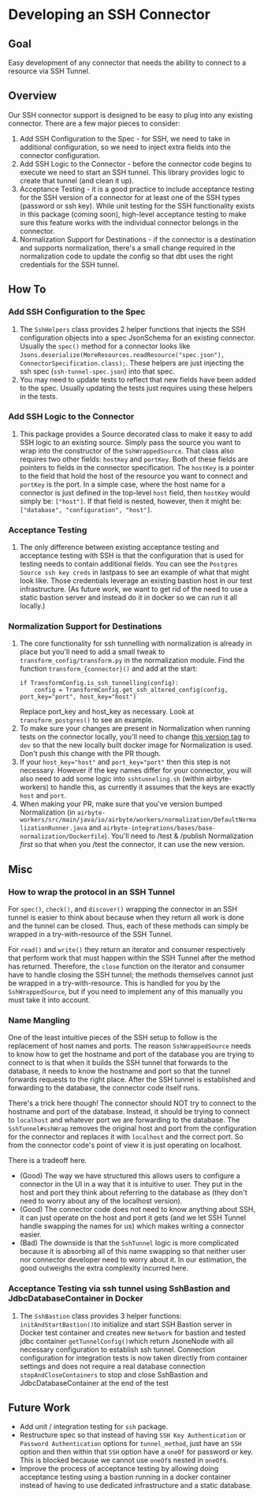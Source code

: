 # Developing an SSH Connector

## Goal
Easy development of any connector that needs the ability to connect to a resource via SSH Tunnel.

## Overview
Our SSH connector support is designed to be easy to plug into any existing connector. There are a few major pieces to consider:
1. Add SSH Configuration to the Spec - for SSH, we need to take in additional configuration, so we need to inject extra fields into the connector configuration.
2. Add SSH Logic to the Connector - before the connector code begins to execute we need to start an SSH tunnel. This library provides logic to create that tunnel (and clean it up).
3. Acceptance Testing - it is a good practice to include acceptance testing for the SSH version of a connector for at least one of the SSH types (password or ssh key). While unit testing for the SSH functionality exists in this package (coming soon), high-level acceptance testing to make sure this feature works with the individual connector belongs in the connector.
4. Normalization Support for Destinations - if the connector is a destination and supports normalization, there's a small change required in the normalization code to update the config so that dbt uses the right credentials for the SSH tunnel.

## How To

### Add SSH Configuration to the Spec
1. The `SshHelpers` class provides 2 helper functions that injects the SSH configuration objects into a spec JsonSchema for an existing connector. Usually the `spec()` method for a connector looks like `Jsons.deserialize(MoreResources.readResource("spec.json"), ConnectorSpecification.class);`. These helpers are just injecting the ssh spec (`ssh-tunnel-spec.json`) into that spec.
2. You may need to update tests to reflect that new fields have been added to the spec. Usually updating the tests just requires using these helpers in the tests.

### Add SSH Logic to the Connector
1. This package provides a Source decorated class to make it easy to add SSH logic to an existing source. Simply pass the source you want to wrap into the constructor of the `SshWrappedSource`. That class also requires two other fields: `hostKey` and `portKey`. Both of these fields are pointers to fields in the connector specification. The `hostKey` is a pointer to the field that hold the host of the resource you want to connect and `portKey` is the port. In a simple case, where the host name for a connector is just defined in the top-level `host` field, then `hostKey` would simply be: `["host"]`. If that field is nested, however, then it might be: `["database", "configuration", "host"]`.

### Acceptance Testing
1. The only difference between existing acceptance testing and acceptance testing with SSH is that the configuration that is used for testing needs to contain additional fields. You can see the `Postgres Source ssh key creds` in lastpass to see an example of what that might look like. Those credentials leverage an existing bastion host in our test infrastructure. (As future work, we want to get rid of the need to use a static bastion server and instead do it in docker so we can run it all locally.)

### Normalization Support for Destinations
1. The core functionality for ssh tunnelling with normalization is already in place but you'll need to add a small tweak to `transform_config/transform.py` in the normalization module. Find the function `transform_{connector}()` and add at the start:
    ```
    if TransformConfig.is_ssh_tunnelling(config):
        config = TransformConfig.get_ssh_altered_config(config, port_key="port", host_key="host")
    ```
    Replace port_key and host_key as necessary. Look at `transform_postgres()` to see an example.
2. To make sure your changes are present in Normalization when running tests on the connector locally, you'll need to change [this version tag](https://github.com/airbytehq/airbyte/blob/6d9ba022646441c7f298ca4dcaa3df59b9a19fbb/airbyte-workers/src/main/java/io/airbyte/workers/normalization/DefaultNormalizationRunner.java#L50) to `dev` so that the new locally built docker image for Normalization is used. Don't push this change with the PR though.
3. If your `host_key="host"` and `port_key="port"` then this step is not necessary. However if the key names differ for your connector, you will also need to add some logic into `sshtunneling.sh` (within airbyte-workers) to handle this, as currently it assumes that the keys are exactly `host` and `port`.
4. When making your PR, make sure that you've version bumped Normalization (in `airbyte-workers/src/main/java/io/airbyte/workers/normalization/DefaultNormalizationRunner.java` and `airbyte-integrations/bases/base-normalization/Dockerfile`). You'll need to /test & /publish Normalization _first_ so that when you /test the connector, it can use the new version.

## Misc

### How to wrap the protocol in an SSH Tunnel
For `spec()`, `check()`, and `discover()` wrapping the connector in an SSH tunnel is easier to think about because when they return all work is done and the tunnel can be closed. Thus, each of these methods can simply be wrapped in a try-with-resource of the SSH Tunnel.

For `read()` and `write()` they return an iterator and consumer respectively that perform work that must happen within the SSH Tunnel after the method has returned. Therefore, the `close` function on the iterator and consumer have to handle closing the SSH tunnel; the methods themselves cannot just be wrapped in a try-with-resource. This is handled for you by the `SshWrappedSource`, but if you need to implement any of this manually you must take it into account.

### Name Mangling
One of the least intuitive pieces of the SSH setup to follow is the replacement of host names and ports. The reason `SshWrappedSource` needs to know how to get the hostname and port of the database you are trying to connect to is that when it builds the SSH tunnel that forwards to the database, it needs to know the hostname and port so that the tunnel forwards requests to the right place. After the SSH tunnel is established and forwarding to the database, the connector code itself runs.

There's a trick here though! The connector should NOT try to connect to the hostname and port of the database. Instead, it should be trying to connect to `localhost` and whatever port we are forwarding to the database. The `SshTunnel#sshWrap` removes the original host and port from the configuration for the connector and replaces it with `localhost` and the correct port. So from the connector code's point of view it is just operating on localhost.

There is a tradeoff here.
* (Good) The way we have structured this allows users to configure a connector in the UI in a way that it is intuitive to user. They put in the host and port they think about referring to the database as (they don't need to worry about any of the localhost version).
* (Good) The connector code does not need to know anything about SSH, it can just operate on the host and port it gets (and we let SSH Tunnel handle swapping the names for us) which makes writing a connector easier.
* (Bad) The downside is that the `SshTunnel` logic is more complicated because it is absorbing all of this name swapping so that neither user nor connector developer need to worry about it. In our estimation, the good outweighs the extra complexity incurred here.


### Acceptance Testing via ssh tunnel using SshBastion and JdbcDatabaseContainer in Docker 
1. The `SshBastion` class provides 3 helper functions:
   `initAndStartBastion()`to initialize and start SSH Bastion server in Docker test container and creates new `Network` for bastion and tested jdbc container
   `getTunnelConfig()`which return JsoneNode with all necessary configuration to establish ssh tunnel. Connection configuration for integration tests is now taken directly from container settings and does not require a real database connection
   `stopAndCloseContainers` to stop and close SshBastion and JdbcDatabaseContainer at the end of the test

## Future Work
* Add unit / integration testing for `ssh` package.
* Restructure spec so that instead of having `SSH Key Authentication` or `Password Authentication` options for `tunnel_method`, just have an `SSH` option and then within that `SSH` option have a `oneOf` for password or key. This is blocked because we cannot use `oneOf`s nested in `oneOf`s.
* Improve the process of acceptance testing by allowing doing acceptance testing using a bastion running in a docker container instead of having to use dedicated infrastructure and a static database.
